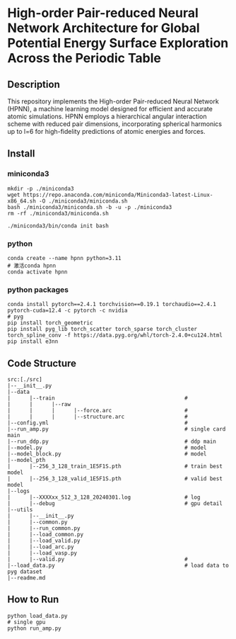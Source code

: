 # High-order Pair-reduced Neural Network Architecture for Global Potential Energy Surface Exploration Across the Periodic Table

## Description
This repository implements the High-order Pair-reduced Neural Network (HPNN), a machine learning model designed for efficient and accurate atomic simulations. HPNN employs a hierarchical angular interaction scheme with reduced pair dimensions, incorporating spherical harmonics up to l=6 for high-fidelity predictions of atomic energies and forces.



## Install
### miniconda3
```
mkdir -p ./miniconda3
wget https://repo.anaconda.com/miniconda/Miniconda3-latest-Linux-x86_64.sh -O ./miniconda3/miniconda.sh
bash ./miniconda3/miniconda.sh -b -u -p ./miniconda3
rm -rf ./miniconda3/miniconda.sh

./miniconda3/bin/conda init bash
```

### python
```
conda create --name hpnn python=3.11
# 激活conda hpnn
conda activate hpnn
```
### python packages
```
conda install pytorch==2.4.1 torchvision==0.19.1 torchaudio==2.4.1 pytorch-cuda=12.4 -c pytorch -c nvidia
# pyg
pip install torch_geometric
pip install pyg_lib torch_scatter torch_sparse torch_cluster torch_spline_conv -f https://data.pyg.org/whl/torch-2.4.0+cu124.html
pip install e3nn
```
## Code Structure
```
src:[./src]
|--__init__.py
|--data
|      |--train                                         # 
|      |      |--raw
|      |      |      |--force.arc                       #
|      |      |      |--structure.arc                   # 
|--config.yml                                           # 
|--run_amp.py                                           # single card main
|--run_ddp.py                                           # ddp main
|--model.py                                             # model
|--model_block.py                                       # model
|--model_pth
|      |--256_3_128_train_1E5F1S.pth                    # train best model
|      |--256_3_128_valid_1E5F1S.pth                    # valid best model
|--logs
|      |--XXXXxx_512_3_128_20240301.log                 # log
|      |--debug                                         # gpu detail
|--utils
|      |--__init__.py
|      |--common.py
|      |--run_common.py
|      |--load_common.py
|      |--load_valid.py                                 
|      |--load_arc.py
|      |--load_vasp.py
|      |--valid.py                                      #
|--load_data.py                                         # load data to pyg dataset
|--readme.md
```
## How to Run
```
python load_data.py
# single gpu
python run_amp.py
```
